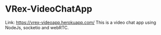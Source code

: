 # VRex-VideoChatApp
Link: https://vrex-videoapp.herokuapp.com/
This is a video chat app using NodeJs, socketio and webRTC.
